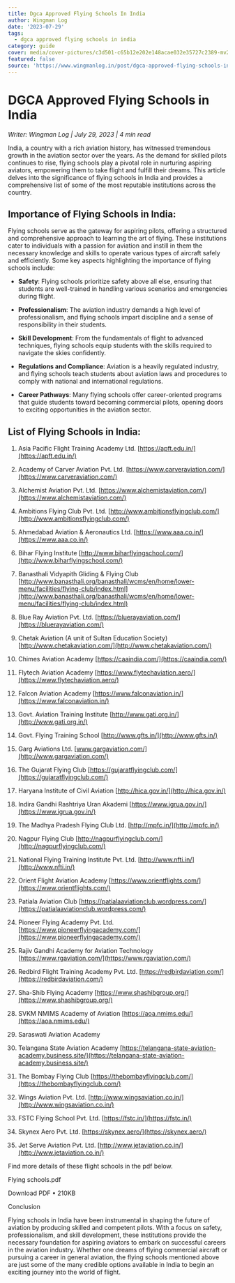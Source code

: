 ```yaml
---
title: Dgca Approved Flying Schools In India
author: Wingman Log
date: '2023-07-29'
tags:
  - dgca approved flying schools in india
category: guide
cover: media/cover-pictures/c3d501-c65b12e202e148acae032e35727c2389-mv2-58bfe244.jpg
featured: false
source: 'https://www.wingmanlog.in/post/dgca-approved-flying-schools-in-india'
---
```


# DGCA Approved Flying Schools in India

*Writer: Wingman Log | July 29, 2023 | 4 min read*

India, a country with a rich aviation history, has witnessed tremendous growth in the aviation sector over the years. As the demand for skilled pilots continues to rise, flying schools play a pivotal role in nurturing aspiring aviators, empowering them to take flight and fulfill their dreams. This article delves into the significance of flying schools in India and provides a comprehensive list of some of the most reputable institutions across the country.

## Importance of Flying Schools in India:

Flying schools serve as the gateway for aspiring pilots, offering a structured and comprehensive approach to learning the art of flying. These institutions cater to individuals with a passion for aviation and instill in them the necessary knowledge and skills to operate various types of aircraft safely and efficiently. Some key aspects highlighting the importance of flying schools include:

*   **Safety**: Flying schools prioritize safety above all else, ensuring that students are well-trained in handling various scenarios and emergencies during flight.

*   **Professionalism**: The aviation industry demands a high level of professionalism, and flying schools impart discipline and a sense of responsibility in their students.

*   **Skill Development**: From the fundamentals of flight to advanced techniques, flying schools equip students with the skills required to navigate the skies confidently.

*   **Regulations and Compliance**: Aviation is a heavily regulated industry, and flying schools teach students about aviation laws and procedures to comply with national and international regulations.

*   **Career Pathways**: Many flying schools offer career-oriented programs that guide students toward becoming commercial pilots, opening doors to exciting opportunities in the aviation sector.

## List of Flying Schools in India:

1.  Asia Pacific Flight Training Academy Ltd. [https://apft.edu.in/](https://apft.edu.in/)
    
2.  Academy of Carver Aviation Pvt. Ltd. [https://www.carveraviation.com/](https://www.carveraviation.com/)
    
3.  Alchemist Aviation Pvt. Ltd. [https://www.alchemistaviation.com/](https://www.alchemistaviation.com/)
    
4.  Ambitions Flying Club Pvt. Ltd. [http://www.ambitionsflyingclub.com/](http://www.ambitionsflyingclub.com/)
    
5.  Ahmedabad Aviation & Aeronautics Ltd. [https://www.aaa.co.in/](https://www.aaa.co.in/)
    
6.  Bihar Flying Institute [http://www.biharflyingschool.com/](http://www.biharflyingschool.com/)
    
7.  Banasthali Vidyapith Gliding & Flying Club [http://www.banasthali.org/banasthali/wcms/en/home/lower-menu/facilities/flying-club/index.html](http://www.banasthali.org/banasthali/wcms/en/home/lower-menu/facilities/flying-club/index.html)
    
8.  Blue Ray Aviation Pvt. Ltd. [https://bluerayaviation.com/](https://bluerayaviation.com/)
    
9.  Chetak Aviation (A unit of Sultan Education Society) [http://www.chetakaviation.com/](http://www.chetakaviation.com/)
    
10.  Chimes Aviation Academy [https://caaindia.com/](https://caaindia.com/)
    
11.  Flytech Aviation Academy [https://www.flytechaviation.aero/](https://www.flytechaviation.aero/)
    
12.  Falcon Aviation Academy [https://www.falconaviation.in/](https://www.falconaviation.in/)
    
13.  Govt. Aviation Training Institute [http://www.gati.org.in/](http://www.gati.org.in/)
    
14.  Govt. Flying Training School [http://www.gfts.in/](http://www.gfts.in/)
    
15.  Garg Aviations Ltd. [www.gargaviation.com/](http://www.gargaviation.com/)
    
16.  The Gujarat Flying Club [https://gujaratflyingclub.com/](https://gujaratflyingclub.com/)
    
17.  Haryana Institute of Civil Aviation [http://hica.gov.in/](http://hica.gov.in/)
    
18.  Indira Gandhi Rashtriya Uran Akademi [https://www.igrua.gov.in/](https://www.igrua.gov.in/)
    
19.  The Madhya Pradesh Flying Club Ltd. [http://mpfc.in/](http://mpfc.in/)
    
20.  Nagpur Flying Club [http://nagpurflyingclub.com/](http://nagpurflyingclub.com/)
    
21.  National Flying Training Institute Pvt. Ltd. [http://www.nfti.in/](http://www.nfti.in/)
    
22.  Orient Flight Aviation Academy [https://www.orientflights.com/](https://www.orientflights.com/)
    
23.  Patiala Aviation Club [https://patialaaviationclub.wordpress.com/](https://patialaaviationclub.wordpress.com/)
    
24.  Pioneer Flying Academy Pvt. Ltd. [https://www.pioneerflyingacademy.com/](https://www.pioneerflyingacademy.com/)
    
25.  Rajiv Gandhi Academy for Aviation Technology [https://www.rgaviation.com/](https://www.rgaviation.com/)
    
26.  Redbird Flight Training Academy Pvt. Ltd. [https://redbirdaviation.com/](https://redbirdaviation.com/)
    
27.  Sha-Shib Flying Academy [https://www.shashibgroup.org/](https://www.shashibgroup.org/)
    
28.  SVKM NMIMS Academy of Aviation [https://aoa.nmims.edu/](https://aoa.nmims.edu/)
    
29.  Saraswati Aviation Academy
    
30.  Telangana State Aviation Academy [https://telangana-state-aviation-academy.business.site/](https://telangana-state-aviation-academy.business.site/)
    
31.  The Bombay Flying Club [https://thebombayflyingclub.com/](https://thebombayflyingclub.com/)
    
32.  Wings Aviation Pvt. Ltd. [http://www.wingsaviation.co.in/](http://www.wingsaviation.co.in/)
    
33.  FSTC Flying School Pvt. Ltd. [https://fstc.in/](https://fstc.in/)
    
34.  Skynex Aero Pvt. Ltd. [https://skynex.aero/](https://skynex.aero/)
    
35.  Jet Serve Aviation Pvt. Ltd. [http://www.jetaviation.co.in/](http://www.jetaviation.co.in/)

Find more details of these flight schools in the pdf below.

Flying schools.pdf

Download PDF • 210KB

Conclusion

Flying schools in India have been instrumental in shaping the future of aviation by producing skilled and competent pilots. With a focus on safety, professionalism, and skill development, these institutions provide the necessary foundation for aspiring aviators to embark on successful careers in the aviation industry. Whether one dreams of flying commercial aircraft or pursuing a career in general aviation, the flying schools mentioned above are just some of the many credible options available in India to begin an exciting journey into the world of flight.
